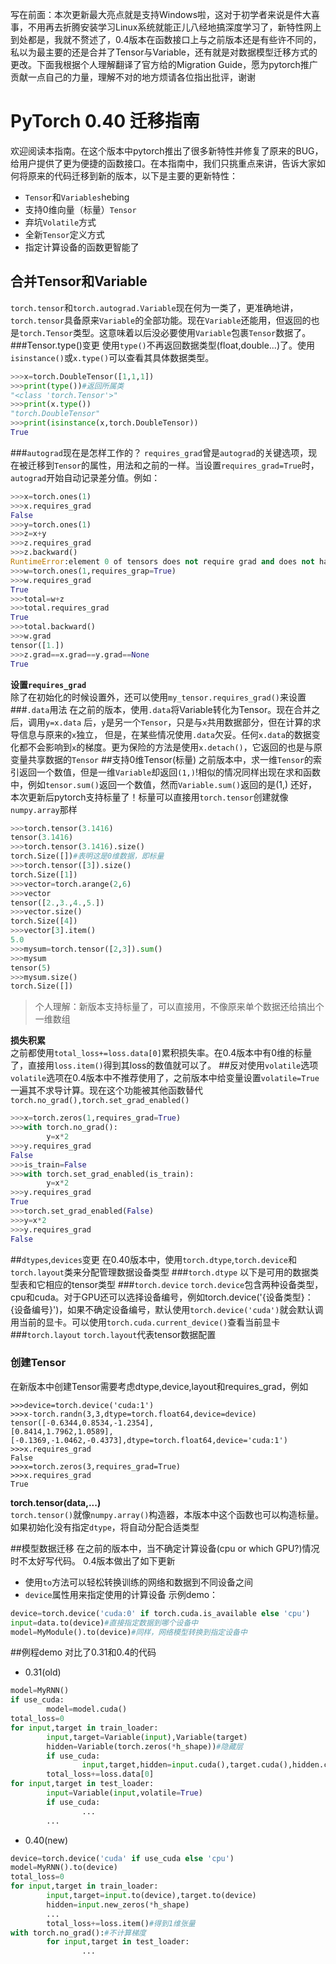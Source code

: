 写在前面：本次更新最大亮点就是支持Windows啦，这对于初学者来说是件大喜事，不用再去折腾安装学习Linux系统就能正儿八经地搞深度学习了，新特性网上到处都是，我就不赘述了，0.4版本在函数接口上与之前版本还是有些许不同的，私以为最主要的还是合并了Tensor与Variable，还有就是对数据模型迁移方式的更改。下面我根据个人理解翻译了官方给的Migration Guide，愿为pytorch推广贡献一点自己的力量，理解不对的地方烦请各位指出批评，谢谢
# PyTorch 0.40 迁移指南
欢迎阅读本指南。在这个版本中pytorch推出了很多新特性并修复了原来的BUG，给用户提供了更为便捷的函数接口。在本指南中，我们只挑重点来讲，告诉大家如何将原来的代码迁移到新的版本，以下是主要的更新特性：

* `Tensor`和`Variables`hebing
* 支持0维向量（标量）`Tensor`
* 弃坑`Volatile`方式
* 全新`Tensor`定义方式
* 指定计算设备的函数更智能了

## 合并Tensor和Variable
`torch.tensor`和`torch.autograd.Variable`现在何为一类了，更准确地讲，`torch.tensor`具备原来`Variable`的全部功能。现在`Variable`还能用，但返回的也是`torch.Tensor`类型。这意味着以后没必要使用`Variable`包裹`Tensor`数据了。
###Tensor.type()变更
使用`type()`不再返回数据类型(float,double...)了。使用`isinstance()`或`x.type()`可以查看其具体数据类型。
```python
>>>x=torch.DoubleTensor([1,1,1])
>>>print(type())#返回所属类
"<class 'torch.Tensor'>"
>>>print(x.type())
"torch.DoubleTensor"
>>>print(isinstance(x,torch.DoubleTensor))
True
```
###`autograd`现在是怎样工作的？
`requires_grad`曾是`autograd`的关键选项，现在被迁移到`Tensor`的属性，用法和之前的一样。当设置`requires_grad=True`时，`autograd`开始自动记录差分值。例如：
```python
>>>x=torch.ones(1)
>>>x.requires_grad
False
>>>y=torch.ones(1)
>>>z=x+y
>>>z.requires_grad
>>>z.backward()
RuntimeError:element 0 of tensors does not require grad and does not have a grad_fn
>>>w=torch.ones(1,requires_grap=True)
>>>w.requires_grad
True
>>>total=w+z
>>>total.requires_grad
True
>>>total.backward()
>>>w.grad
tensor([1.])
>>>z.grad==x.grad==y.grad==None
True
```
**设置`requires_grad`**<br/>
除了在初始化的时候设置外，还可以使用`my_tensor.requires_grad()`来设置
###`.data`用法
在之前的版本，使用`.data`将Variable转化为Tensor。现在合并之后，调用`y=x.data`
后，`y`是另一个`Tensor`，只是与`x`共用数据部分，但在计算的求导信息与原来的`x`独立，
但是，在某些情况使用`.data`欠妥。任何`x.data`的数据变化都不会影响到`x`的梯度。更为保险的方法是使用`x.detach()`，它返回的也是与原变量共享数据的`Tensor`
##支持0维Tensor(标量)
之前版本中，求一维`Tensor`的索引返回一个数值，但是一维`Variable`却返回`(1,)`!相似的情况同样出现在求和函数中，例如`tensor.sum()`返回一个数值，然而`Variable.sum()`返回的是(1,)
还好，本次更新后pytorch支持标量了！标量可以直接用`torch.tensor`创建就像`numpy.array`那样
```python
>>>torch.tensor(3.1416)
tensor(3.1416)
>>>torch.tensor(3.1416).size()
torch.Size([])#表明这是0维数据，即标量
>>>torch.tensor([3]).size()
torch.Size([1])
>>>vector=torch.arange(2,6)
>>>vector
tensor([2.,3.,4.,5.])
>>>vector.size()
torch.Size([4])
>>>vector[3].item()
5.0
>>>mysum=torch.tensor([2,3]).sum()
>>>mysum
tensor(5)
>>>mysum.size()
torch.Size([])
```
>个人理解：新版本支持标量了，可以直接用，不像原来单个数据还给搞出个一维数组

**损失积累**<br/>
之前都使用`total_loss+=loss.data[0]`累积损失率。在0.4版本中有0维的标量了，直接用`loss.item()`得到其loss的数值就可以了。
##反对使用`volatile`选项
`volatile`选项在0.4版本中不推荐使用了，之前版本中给变量设置`volatile=True`一遍其不求导计算。现在这个功能被其他函数替代
`torch.no_grad(),torch.set_grad_enabled()`
```python
>>>x=torch.zeros(1,requires_grad=True)
>>>with torch.no_grad():
        y=x*2
>>>y.requires_grad
False
>>>is_train=False
>>>with torch.set_grad_enabled(is_train):
        y=x*2
>>>y.requires_grad
True
>>>torch.set_grad_enabled(False)
>>>y=x*2
>>>y.requires_grad
False
```
##`dtypes`,`devices`变更
在0.40版本中，使用`torch.dtype`,`torch.device`和`torch.layout`类来分配管理数据设备类型
###`torch.dtype`
以下是可用的数据类型表和它相应的tensor类型
###`torch.device`
`torch.device`包含两种设备类型，cpu和cuda。对于GPU还可以选择设备编号，例如torch.device('{设备类型}：{设备编号}')，如果不确定设备编号，默认使用`torch.device('cuda')`就会默认调用当前的显卡。可以使用`torch.cuda.current_device()`查看当前显卡
###`torch.layout`
`torch.layout`代表tensor数据配置
### 创建Tensor
在新版本中创建Tensor需要考虑dtype,device,layout和requires_grad，例如
```
>>>device=torch.device('cuda:1')
>>>x-torch.randn(3,3,dtype=torch.float64,device=device)
tensor([-0.6344,0.8534,-1.2354],
[0.8414,1.7962,1.0589],
[-0.1369,-1.0462,-0.4373],dtype=torch.float64,device='cuda:1')
>>>x.requires_grad
False
>>>x=torch.zeros(3,requires_grad=True)
>>>x.requires_grad
True
```

**torch.tensor(data,...)**<br/>
`torch.tensor()`就像`numpy.array()`构造器，本版本中这个函数也可以构造标量。如果初始化没有指定`dtype`，将自动分配合适类型



##模型数据迁移
在之前的版本中，当不确定计算设备(cpu or which GPU?)情况时不太好写代码。
0.4版本做出了如下更新

*  使用`to`方法可以轻松转换训练的网络和数据到不同设备之间
*  `device`属性用来指定使用的计算设备
示例demo：
```python
device=torch.device('cuda:0' if torch.cuda.is_available else 'cpu')
input=data.to(device)#直接指定数据到哪个设备中
model=MyModule().to(device)#同样，网络模型转换到指定设备中
```

##例程demo
对比了0.31和0.4的代码

* 0.31(old)

```python
model=MyRNN()
if use_cuda:
        model=model.cuda()
total_loss=0
for input,target in train_loader:
        input,target=Variable(input),Variable(target)
        hidden=Variable(torch.zeros(*h_shape))#隐藏层
        if use_cuda:
                input,target,hidden=input.cuda(),target.cuda(),hidden.cuda()
        total_loss+=loss.data[0]
for input,target in test_loader:
        input=Variable(input,volatile=True)
        if use_cuda:
                ...
        ...
```

* 0.40(new)

```python
device=torch.device('cuda' if use_cuda else 'cpu')
model=MyRNN().to(device)
total_loss=0
for input,target in train_loader:
        input,target=input.to(device),target.to(device)
        hidden=input.new_zeros(*h_shape)
        ...
        total_loss+=loss.item()#得到1维张量
with torch.no_grad():#不计算梯度
        for input,target in test_loader:
                ...
```













